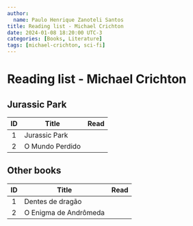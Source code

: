 ```yaml
---
author:
  name: Paulo Henrique Zanoteli Santos
title: Reading list - Michael Crichton
date: 2024-01-08 18:20:00 UTC-3
categories: [Books, Literature]
tags: [michael-crichton, sci-fi]
---
```


# Reading list - Michael Crichton

## Jurassic Park

| ID  | Title           | Read |
|:---:| --------------- |:----:|
| 1   | Jurassic Park   |      |
| 2   | O Mundo Perdido |      |

## Other books

| ID  | Title                 | Read |
|:---:| --------------------- |:----:|
| 1   | Dentes de dragão      |      |
| 2   | O Enigma de Andrômeda |      |
